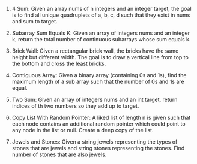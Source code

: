 1. 4 Sum: Given an array nums of n integers and an integer target, the goal is to find all unique quadruplets of a, b, c, d such that they exist in nums and sum to target. 

2. Subarray Sum Equals K: Given an array of integers nums and an integer k, return the total number of continuous subarrays whose sum equals k. 

3. Brick Wall: Given a rectangular brick wall, the bricks have the same height but different width. The goal is to draw a vertical line from top to the bottom and cross the least bricks. 

4. Contiguous Array: Given a binary array (containing 0s and 1s), find the maximum length of a sub array such that the number of 0s and 1s are equal. 

5. Two Sum: Given an array of integers nums and an int target, return indices of th two numbers so they add up to target. 

6. Copy List With Random Pointer: A liked list of length n is given such that each node contains an additional random pointer which could point to any node in the list or null. Create a deep copy of the list. 

7. Jewels and Stones: Given a string jewels representing the types of stones that are jewels and string stones representing the stones. Find number of stones that are also jewels. 